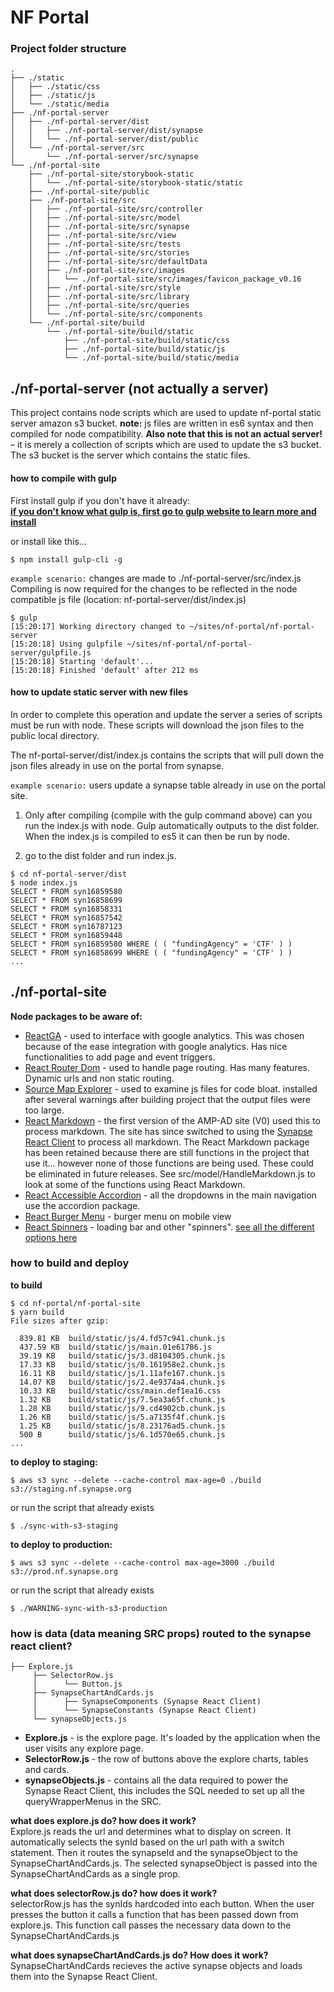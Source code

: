# NF Portal  

### Project folder structure 
```
.
├── ./static
│   ├── ./static/css
│   ├── ./static/js
│   └── ./static/media
├── ./nf-portal-server
│   ├── ./nf-portal-server/dist
│   │   ├── ./nf-portal-server/dist/synapse
│   │   └── ./nf-portal-server/dist/public
│   └── ./nf-portal-server/src
│       └── ./nf-portal-server/src/synapse
└── ./nf-portal-site
    ├── ./nf-portal-site/storybook-static
    │   └── ./nf-portal-site/storybook-static/static
    ├── ./nf-portal-site/public
    ├── ./nf-portal-site/src
    │   ├── ./nf-portal-site/src/controller
    │   ├── ./nf-portal-site/src/model
    │   ├── ./nf-portal-site/src/synapse
    │   ├── ./nf-portal-site/src/view
    │   ├── ./nf-portal-site/src/tests
    │   ├── ./nf-portal-site/src/stories
    │   ├── ./nf-portal-site/src/defaultData
    │   ├── ./nf-portal-site/src/images
    │   │   └── ./nf-portal-site/src/images/favicon_package_v0.16
    │   ├── ./nf-portal-site/src/style
    │   ├── ./nf-portal-site/src/library
    │   ├── ./nf-portal-site/src/queries
    │   └── ./nf-portal-site/src/components
    └── ./nf-portal-site/build
        └── ./nf-portal-site/build/static
            ├── ./nf-portal-site/build/static/css
            ├── ./nf-portal-site/build/static/js
            └── ./nf-portal-site/build/static/media 
```

## ./nf-portal-server (not actually a server) 
This project contains node scripts which are used to update nf-portal static server amazon s3 bucket. **note:** js files are written in es6 syntax and then compiled for node compatibility. **Also note that this is not an actual server!** – it is merely a collection of scripts which are used to update the s3 bucket. The s3 bucket is the server which contains the static files.

#### how to compile with gulp
First install gulp if you don't have it already:  
**[if you don't know what gulp is, first go to gulp website to learn more and install](https://gulpjs.com/)** 

or install like this...

```
$ npm install gulp-cli -g
```

`example scenario:` changes are made to ./nf-portal-server/src/index.js 
Compiling is now required for the changes to be reflected in the node compatible js file (location: nf-portal-server/dist/index.js)

```  
$ gulp 
[15:20:17] Working directory changed to ~/sites/nf-portal/nf-portal-server
[15:20:18] Using gulpfile ~/sites/nf-portal/nf-portal-server/gulpfile.js
[15:20:18] Starting 'default'...
[15:20:18] Finished 'default' after 212 ms
```

#### how to update static server with new files
In order to complete this operation and update the server a series of scripts must be run with node. These scripts will download the json files to the public local directory.

The nf-portal-server/dist/index.js contains the scripts that will pull down the json files already in use on the portal from synapse.

`example scenario:` users update a synapse table already in use on the portal site.

1) Only after compiling (compile with the gulp command above) can you run the index.js with node. Gulp automatically outputs to the dist folder. When the index.js is compiled to es5 it can then be run by node.
  
2) go to the dist folder and run index.js. 

``` 
$ cd nf-portal-server/dist
$ node index.js
SELECT * FROM syn16859580
SELECT * FROM syn16858699
SELECT * FROM syn16858331
SELECT * FROM syn16857542
SELECT * FROM syn16787123
SELECT * FROM syn16859448
SELECT * FROM syn16859580 WHERE ( ( "fundingAgency" = 'CTF' ) )
SELECT * FROM syn16858699 WHERE ( ( "fundingAgency" = 'CTF' ) )
...
```

## ./nf-portal-site
**Node packages to be aware of:** 

- [ReactGA](https://github.com/react-ga/react-ga) - used to interface with google analytics. This was chosen because of the ease integration with google analytics. Has nice functionalities to add page and event triggers.
- [React Router Dom](https://reacttraining.com/react-router/web/guides/quick-start) - used to handle page routing. Has many features. Dynamic urls and non static routing.
- [Source Map Explorer](https://www.npmjs.com/package/source-map-explorer) - used to examine js files for code bloat. installed after several warnings after building project that the output files were too large.
- [React Markdown](https://github.com/rexxars/react-markdown) - the first version of the AMP-AD site (V0) used this to process markdown. The site has since switched to using the [Synapse React Client](https://www.npmjs.com/package/synapse-react-client) to process all markdown. The React Markdown package has been retained because there are still functions in the project that use it... however none of those functions are being used. These could be eliminated in future releases. See src/model/HandleMarkdown.js to look at some of the functions using React Markdown. 
- [React Accessible Accordion](https://github.com/springload/react-accessible-accordion) - all the dropdowns in the main navigation use the accordion package.  
- [React Burger Menu](https://github.com/negomi/react-burger-menu) - burger menu on mobile view 
- [React Spinners](https://www.npmjs.com/package/react-spinners) - loading bar and other "spinners". [see all the different options here](http://www.davidhu.io/react-spinners/)  
 

### how to build and deploy

**to build** 

```
$ cd nf-portal/nf-portal-site 
$ yarn build
File sizes after gzip:

  839.81 KB  build/static/js/4.fd57c941.chunk.js
  437.59 KB  build/static/js/main.01e61786.js
  39.19 KB   build/static/js/3.d8104305.chunk.js
  17.33 KB   build/static/js/0.161958e2.chunk.js
  16.11 KB   build/static/js/1.11afe167.chunk.js
  14.07 KB   build/static/js/2.4e9374a4.chunk.js
  10.33 KB   build/static/css/main.def1ea16.css
  1.32 KB    build/static/js/7.5ea3a65f.chunk.js
  1.28 KB    build/static/js/9.cd4902cb.chunk.js
  1.26 KB    build/static/js/5.a7135f4f.chunk.js
  1.25 KB    build/static/js/8.23176ad5.chunk.js
  500 B      build/static/js/6.1d570e65.chunk.js   
...
```
**to deploy to staging:**  

``` 
$ aws s3 sync --delete --cache-control max-age=0 ./build s3://staging.nf.synapse.org
```

or run the script that already exists

```
$ ./sync-with-s3-staging
```



**to deploy to production:**  

```
$ aws s3 sync --delete --cache-control max-age=3000 ./build s3://prod.nf.synapse.org
```
or run the script that already exists

``` 
$ ./WARNING-sync-with-s3-production
```

### how is data (data meaning SRC props) routed to the synapse react client?  

```
├── Explore.js
	 ├── SelectorRow.js
	 │		└── Button.js
	 ├── SynapseChartAndCards.js
	 │		├── SynapseComponents (Synapse React Client) 
	 │		└── SynapseConstants (Synapse React Client)
	 └── synapseObjects.js

```

- **Explore.js** - is the explore page. It's loaded by the application when the user visits any explore page.  
- **SelectorRow.js** - the row of buttons above the explore charts, tables and cards.
- **synapseObjects.js** - contains all the data required to power the Synapse React Client, this includes the SQL needed to set up all the queryWrapperMenus in the SRC.


**what does explore.js do? how does it work?**  
Explore.js reads the url and determines what to display on screen. It automatically selects the synId based on the url path with a switch statement. Then it routes the synapseId and the synapseObject to the SynapseChartAndCards.js. The selected synapseObject is passed into the SynapseChartAndCards as a single prop.

**what does selectorRow.js do? how does it work?**  
selectorRow.js has the synIds hardcoded into each button. When the user presses the button it calls a function that has been passed down from explore.js. This function call passes the necessary data down to the SynapseChartAndCards.js

**what does synapseChartAndCards.js do? How does it work?**  
SynapseChartAndCards recieves the active synapse objects and loads them into the Synapse React Client.